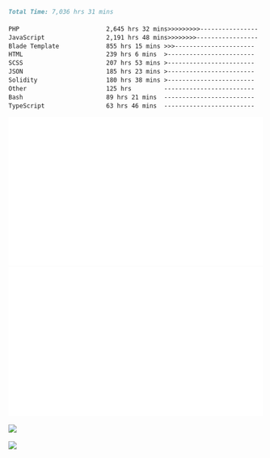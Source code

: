 <!--START_SECTION:waka-->

```markdown
Total Time: 7,036 hrs 31 mins

PHP                        2,645 hrs 32 mins>>>>>>>>>----------------   36.94 %
JavaScript                 2,191 hrs 48 mins>>>>>>>>-----------------   30.61 %
Blade Template             855 hrs 15 mins >>>----------------------   11.94 %
HTML                       239 hrs 6 mins  >------------------------   03.34 %
SCSS                       207 hrs 53 mins >------------------------   02.90 %
JSON                       185 hrs 23 mins >------------------------   02.59 %
Solidity                   180 hrs 38 mins >------------------------   02.52 %
Other                      125 hrs         -------------------------   01.75 %
Bash                       89 hrs 21 mins  -------------------------   01.25 %
TypeScript                 63 hrs 46 mins  -------------------------   00.89 %
```

<!--END_SECTION:waka-->

![](https://raw.githubusercontent.com/DrMaxis/github-stats-transparent/output/generated/overview.svg)
![](https://raw.githubusercontent.com/DrMaxis/github-stats-transparent/output/generated/languages.svg)

![](https://git-readme-stats-drmaxis-projects.vercel.app/api?username=drmaxis&show_icons=true&theme=outrun&count_private=true&show=reviews,discussions_started,discussions_answered,prs_merged,prs_merged_percentage&custom_title=2024%20Github%20Rank)
 
<a href="https://count.getloli.com/"><img src="https://count.getloli.com/get/@:maxis-the-alchemist?theme=rule34"></a>
<!-- https://count.getloli.com/get/@alchemist?theme=rule34 -->
<br>
